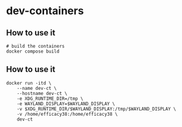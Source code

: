 # dev-containers
## How to use it
```
# build the containers
docker compose build
```

## How to use it
```
docker run -itd \
    --name dev-ct \
    --hostname dev-ct \
    -e XDG_RUNTIME_DIR=/tmp \
    -e WAYLAND_DISPLAY=$WAYLAND_DISPLAY \
    -v $XDG_RUNTIME_DIR/$WAYLAND_DISPLAY:/tmp/$WAYLAND_DISPLAY \
    -v /home/efficacy38:/home/efficacy38 \
    dev-ct
```
